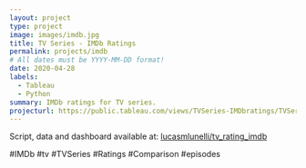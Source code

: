 ```yaml
---
layout: project
type: project
image: images/imdb.jpg
title: TV Series - IMDb Ratings
permalink: projects/imdb
# All dates must be YYYY-MM-DD format!
date: 2020-04-28
labels:
  - Tableau
  - Python
summary: IMDb ratings for TV series. 
projecturl: https://public.tableau.com/views/TVSeries-IMDbratings/TVSeriesIMDBratings?:embed=y&:showVizHome=no&:showTabs=y&:display_count=y&:display_static_image=y&:device=desktop
---
```


Script, data and dashboard available at: <a href="https://github.com/lucasmlunelli/tv_rating_imdb"><i class="large github icon"></i>lucasmlunelli/tv_rating_imdb</a>

#IMDb #tv #TVSeries #Ratings #Comparison #episodes